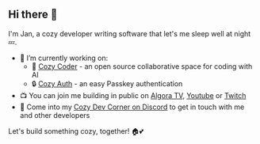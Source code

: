## Hi there 👋

I'm Jan, a cozy developer writing software that let's me sleep well at night 💤.

- 🔭 I’m currently working on:
  - 💫 [Cozy Coder](https://github.com/jehrhardt/cozycoder) - an open source collaborative space for coding with AI
  - 🔒 [Cozy Auth](https://github.com/jehrhardt/cozyauth) - an easy Passkey authentication
- 📺 You can join me building in public on [Algora TV](https://tv.algora.io/jehrhardt), [Youtube](https://www.youtube.com/@jehrhardt/streams) or [Twitch](https://www.twitch.tv/jehrhardt)
- 💬 Come into my [Cozy Dev Corner on Discord](https://discord.gg/QaCTXq2Gxm) to get in touch with me and other developers

Let's build something cozy, together! 🏠💕
